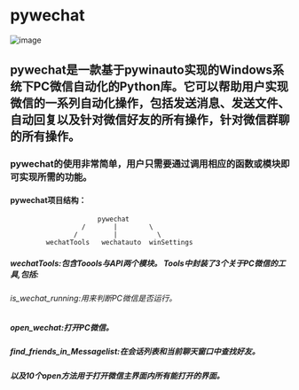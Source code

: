 # pywechat
![image](https://github.com/Hello-Mr-Crab/pywechat/blob/main/introduction.jpg)
## pywechat是一款基于pywinauto实现的Windows系统下PC微信自动化的Python库。它可以帮助用户实现微信的一系列自动化操作，包括发送消息、发送文件、自动回复以及针对微信好友的所有操作，针对微信群聊的所有操作。
### pywechat的使用非常简单，用户只需要通过调用相应的函数或模块即可实现所需的功能。
#### pywechat项目结构：
                          pywechat 
                      /       |        \
                    /	      |          \
             wechatTools   wechatauto  winSettings   

##### wechatTools:包含Toools与API两个模块。 Tools中封装了3个关于PC微信的工具,包括:
###### is_wechat_running:用来判断PC微信是否运行。
##### open_wechat:打开PC微信。
##### find_friends_in_Messagelist:在会话列表和当前聊天窗口中查找好友。
##### 以及10个open方法用于打开微信主界面内所有能打开的界面。

